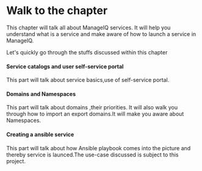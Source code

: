 # Walk to the chapter

This chapter will talk all about ManageIQ services. It will help you understand what is a service and make aware of how to launch a service in ManageIQ.

Let's quickly go through the stuffs discussed within this chapter

#### Service catalogs and user self-service portal

This part will talk about service basics,use of self-service portal.

#### Domains and Namespaces

This part will talk about domains ,their priorities. It will also walk you through how to import an export domains.It will make you aware about Namespaces.

#### Creating a ansible service

This part will talk about how Ansible playbook comes into the picture and thereby service is launced.The use-case discussed is subject to this project.

